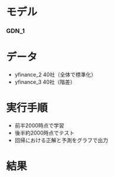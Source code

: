 # モデル
### GDN_1
    
# データ
* yfinance_2
        40社（全体で標準化）
* yfinance_3
        40社（階差）

# 実行手順
* 前半2000時点で学習
* 後半約2000時点でテスト
* 回帰における正解と予測をグラフで出力

# 結果
